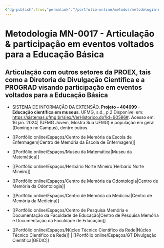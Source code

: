 ```yaml
---
{"dg-publish":true,"permalink":"/portfolio-online/metodos/metodologia-mn-0017-articulacao-and-participacao-em-eventos-voltados-para-a-educacao-basica/","tags":["💼/🎯/🛠️"],"created":"2024-02-05T11:59:49.108-03:00","updated":"2024-02-11T11:18:07.238-03:00"}
---
```



# Metodologia MN-0017 - Articulação & participação em eventos voltados para a Educação Básica

## Articulação com outros setores da PROEX, tais como a Diretoria de Divulgação Científica e a PROGRAD visando participação em eventos voltados para a Educação Básica   
- SISTEMA DE INFORMAÇÃO DA EXTENSÃO. **Projeto - 404699 - Educação científica em museus**. UFMG, s.d., p.2 Disponível em: <https://sistemas.ufmg.br/siex/VerHistorico.do?id=90586#>. Acesso em: 16 jan. 2024] (UFMG Jovem, Mostra Sua UFMG) e população em geral (Domingo no Campus), dentre outros

- [[Portfólio online/Espaços/Centro de Memória da Escola de Enfermagem\|Centro de Memória da Escola de Enfermagem]]
- [[Portfólio online/Espaços/Museu da Matemática\|Museu da Matemática]]
- [[Portfólio online/Espaços/Herbário Norte Mineiro\|Herbário Norte Mineiro]]
- [[Portfólio online/Espaços/Centro de Memória da Odontologia\|Centro de Memória da Odontologia]]
- [[Portfólio online/Espaços/Centro de Memória da Medicina\|Centro de Memória da Medicina]]
- [[Portfólio online/Espaços/Centro de Pesquisa Memória e Documentação da Faculdade de Educação\|Centro de Pesquisa Memória e Documentação da Faculdade de Educação]]
- [[Portfólio online/Espaços/Núcleo Técnico Científico da Rede\|Núcleo Técnico Científico da Rede]] | [[Portfólio online/Espaços/GT Divulgação Científica\|GEDIC]]